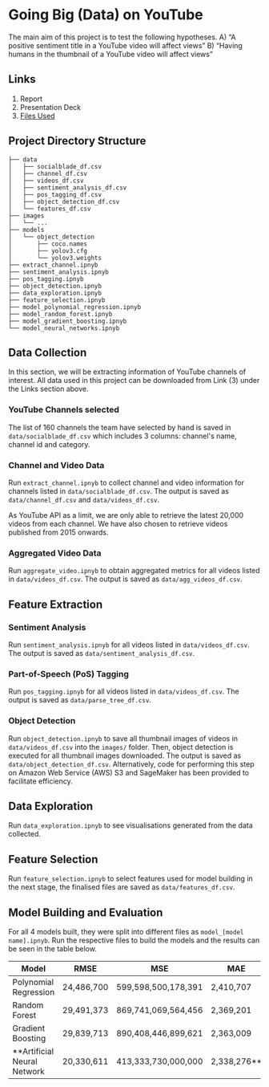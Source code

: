 # Going Big (Data) on YouTube

The main aim of this project is to test the following hypotheses.
A) “A positive sentiment title in a YouTube video will affect views”
B) “Having humans in the thumbnail of a YouTube video will affect views”

## Links
1. Report
2. Presentation Deck
3. [Files Used](https://drive.google.com/drive/folders/1BGLeZOULr42pAgc6zqhshybP3YxXhFLA?usp=sharing)

## Project Directory Structure
```
├── data
│   ├── socialblade_df.csv
│   ├── channel_df.csv
│   ├── videos_df.csv
│   ├── sentiment_analysis_df.csv
│   ├── pos_tagging_df.csv
│   ├── object_detection_df.csv
│   └── features_df.csv
├── images
│   └── ...
├── models
│   └── object_detection
│       ├── coco.names
│       ├── yolov3.cfg
│       └── yolov3.weights
├── extract_channel.ipnyb
├── sentiment_analysis.ipnyb
├── pos_tagging.ipnyb
├── object_detection.ipnyb
├── data_exploration.ipnyb
├── feature_selection.ipnyb
├── model_polynomial_regression.ipnyb
├── model_random_forest.ipnyb
├── model_gradient_boosting.ipnyb
└── model_neural_networks.ipnyb
```

## Data Collection
In this section, we will be extracting information of YouTube channels of interest. All data used in this project can be downloaded from Link (3) under the Links section above.

### YouTube Channels selected
The list of 160 channels the team have selected by hand is saved in `data/socialblade_df.csv` which includes 3 columns: channel's name, channel id and category.

### Channel and Video Data
Run `extract_channel.ipnyb` to collect channel and video information for channels listed in `data/socialblade_df.csv`. The output is saved as `data/channel_df.csv` and `data/videos_df.csv`.

As YouTube API as a limit, we are only able to retrieve the latest 20,000 videos from each channel. We have also chosen to retrieve videos published from 2015 onwards.

### Aggregated Video Data
Run `aggregate_video.ipnyb` to obtain aggregated metrics for all videos listed in `data/videos_df.csv`. The output is saved as `data/agg_videos_df.csv`.

## Feature Extraction 

### Sentiment Analysis
Run `sentiment_analysis.ipnyb` for all videos listed in `data/videos_df.csv`. The output is saved as `data/sentiment_analysis_df.csv`.

### Part-of-Speech (PoS) Tagging
Run `pos_tagging.ipnyb` for all videos listed in `data/videos_df.csv`. The output is saved as `data/parse_tree_df.csv`.

### Object Detection
Run `object_detection.ipnyb` to save all thumbnail images of videos in `data/videos_df.csv` into the `images/` folder. Then, object detection is executed for all thumbnail images downloaded. The output is saved as `data/object_detection_df.csv`. Alternatively, code for performing this step on Amazon Web Service (AWS) S3 and SageMaker has been provided to facilitate efficiency.

## Data Exploration
Run `data_exploration.ipnyb` to see visualisations generated from the data collected.

## Feature Selection
Run `feature_selection.ipnyb` to select features used for model building in the next stage, the finalised files are saved as `data/features_df.csv`.

## Model Building and Evaluation
For all 4 models built, they were split into different files as `model_[model name].ipnyb`. Run the respective files to build the models and the results can be seen in the table below.

Model | RMSE | MSE | MAE
--- | --- | --- | ---
Polynomial Regression | 24,486,700 | 599,598,500,178,391 | 2,410,707
Random Forest | 29,491,373 | 869,741,069,564,456 | 2,369,201
Gradient Boosting | 29,839,713 | 890,408,446,899,621 | 2,363,009
**Artificial Neural Network | 20,330,611 | 413,333,730,000,000 | 2,338,276**
